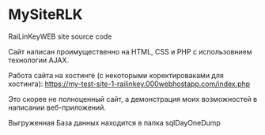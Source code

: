 # MySiteRLK
 RaiLinKeyWEB site source code

 Сайт написан проимущественно на HTML, CSS и PHP с использовнием технологии AJAX.

 Работа сайта на хостинге (с некоторыми коректироваками для хостинга): https://my-test-site-1-railinkey.000webhostapp.com/index.php

 Это скорее не полноценный сайт, а демонстрация моих возможностей в написании веб-приложений.
 
 Выгруженная База данных находится в папка sqlDayOneDump

